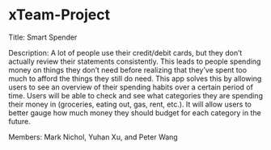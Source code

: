 # xTeam-Project

Title: Smart Spender

Description: A lot of people use their credit/debit cards, but they don’t actually review their statements consistently. This leads to people spending money on things they don’t need before realizing that they’ve spent too much to afford the things they still do need. This app solves this by allowing users to see an overview of their spending habits over a certain period of time. Users will be able to check and see what categories they are spending their money in (groceries, eating out, gas, rent, etc.). It will allow users to better gauge how much money they should budget for each category in the future. 

Members: Mark Nichol, Yuhan Xu, and Peter Wang
